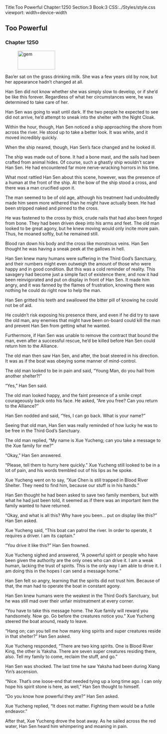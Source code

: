 Title:Too Powerful 
Chapter:1250 
Section:3 
Book:3 
CSS:../Styles/style.css 
viewport: width=device-width
  
## Too Powerful
### Chapter 1250
  
<figure>
	<img src="../Images/gem.gif" alt="gem" id="gem" width="120" height="60" />
</figure>
  

  
Bao’er sat on the grass drinking milk. She was a few years old by now, but her appearance hadn’t changed at all.

Han Sen did not know whether she was simply slow to develop, or if she’d be like this forever. Regardless of what her circumstances were, he was determined to take care of her.

Han Sen was going to wait until dark. If the two people he expected to see did not arrive, he’d attempt to sneak into the shelter with the Night Cloak.

Within the hour, though, Han Sen noticed a ship approaching the shore from across the river. He stood up to take a better look. It was white, and it moved incredibly quickly.

When the ship neared, though, Han Sen’s face changed and he looked ill.

The ship was made out of bone. It had a bone mast, and the sails had been crafted from animal hides. Of course, such a ghastly ship wouldn’t scare Han Sen. He had encountered far more nerve-wracking horrors in his time.

What most rattled Han Sen about this scene, however, was the presence of a human at the front of the ship. At the bow of the ship stood a cross, and there was a man crucified upon it.

The man seemed to be of old age, although his treatment had undoubtedly made him seem more withered than he might have actually been. He had been stripped naked and pinned to the cross.

He was fastened to the cross by thick, crude nails that had also been forged from bone. They had been driven deep into his arms and feet. The old man looked to be great agony, but he knew moving would only incite more pain. Thus, he moaned softly, but he remained still.

Blood ran down his body and the cross like monstrous veins. Han Sen thought he was having a sneak peek at the gallows in hell.

Han Sen knew many humans were suffering in the Third God’s Sanctuary, and their numbers might even outweigh the amount of those who were happy and in good condition. But this was a cold reminder of reality. This savagery had become just a simple fact of existence there, and now it had been reinvigorated and put on display in front of Han Sen. It made him angry, and it was fanned by the flames of frustration, knowing there was nothing he could do right now to help the man.

Han Sen gritted his teeth and swallowed the bitter pill of knowing he could not be of aid.

He couldn’t risk exposing his presence there, and even if he did try to save the old man, any enemies that might have been on-board could kill the man and prevent Han Sen from getting what he wanted.

Furthermore, if Han Sen was unable to remove the contract that bound the man, even after a successful rescue, he’d be killed before Han Sen could return him to the Alliance.

The old man then saw Han Sen, and after, the boat steered in his direction. It was as if the boat was obeying some manner of mind-control.

The old man looked to be in pain and said, “Young Man, do you hail from another shelter?!”

“Yes,” Han Sen said.

The old man looked happy, and the faint presence of a smile crept courageously back onto his face. He asked, “Are you free? Can you return to the Alliance?”

Han Sen nodded and said, “Yes, I can go back. What is your name?”

Seeing that old man, Han Sen was really reminded of how lucky he was to be free in the Third God’s Sanctuary.

The old man replied, “My name is Xue Yucheng; can you take a message to the Xue family for me?”

“Okay,” Han Sen answered.

“Please, tell them to hurry here quickly.” Xue Yucheng still looked to be in a lot of pain, and his words trembled out of his lips as he spoke.

Xue Yucheng went on to say, “Xue Chen is still trapped in Blood River Shelter. They need to find him, because our stuff is in his hands.”

Han Sen thought he had been asked to save two family members, but with what he had just been told, it seemed as if there was an important item the family wanted to have returned.

“Okay, and what is all this? Why have you been… put on display like this?” Han Sen asked.

Xue Yucheng said, “This boat can patrol the river. In order to operate, it requires a driver. I am its captain.”

“You drive it like this?” Han Sen frowned.

Xue Yucheng sighed and answered, “A powerful spirit or people who have been given the authority are the only ones who can drive it. I am a weak human, lacking the trust of spirits. This is the only way I am able to drive it. I am doing this in the hopes I can send a message home.”

Han Sen felt so angry, learning that the spirits did not trust him. Because of that, the man had to operate the boat in constant agony.

Han Sen knew humans were the weakest in the Third God’s Sanctuary, but he was still mad over their unfair mistreatment at every corner.

“You have to take this message home. The Xue family will reward you handsomely. Now go. Go before the creatures notice you.” Xue Yucheng steered the boat around, ready to leave.

“Hang on; can you tell me how many king spirits and super creatures reside in that shelter?” Han Sen asked.

Xue Yucheng responded, “There are two king spirits. One is Blood River King, the other is Yaksha. There are seven super creatures residing there, also. Tell my family to come, reclaim the stuff, and go.”

Han Sen was shocked. The last time he saw Yaksha had been during Xiang Yin’s ascension.

“Nice. That’s one loose-end that needed tying up a long time ago. I can only hope his spirit stone is here, as well,” Han Sen thought to himself.

“Do you know how powerful they are?” Han Sen asked.

Xue Yucheng replied, “It does not matter. Fighting them would be a futile endeavor.”

After that, Xue Yucheng drove the boat away. As he sailed across the red water, Han Sen heard him whimpering and moaning in pain.